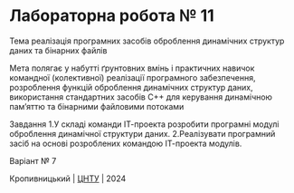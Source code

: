 ﻿# Лабораторна робота № 11

Тема реалізація програмних засобів оброблення динамічних структур даних та бінарних файлів

Мета полягає у набутті ґрунтовних вмінь і практичних навичок командної (колективної) реалізації програмного забезпечення, розроблення функцій оброблення динамічних структур даних, використання стандартних засобів С++ для керування динамічною пам’яттю та бінарними файловими потоками

Завдання
1.У складі команди ІТ-проекта розробити програмні модулі оброблення динамічної структури даних.
2.Реалізувати програмний засіб на основі розроблених командою ІТ-проекта модулів.

Варіант № 7


Кропивницький | <a href="http://www.kntu.kr.ua/">ЦНТУ</a> | 2024
